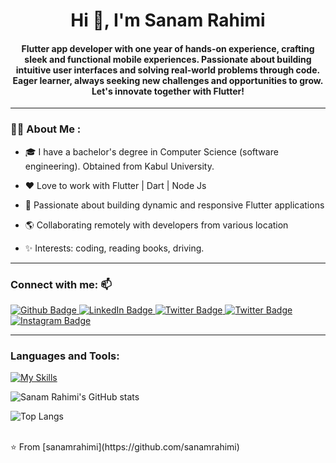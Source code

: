 <h1 align="center">Hi 👋, I'm Sanam Rahimi</h1>

<h4 align="center">Flutter app developer with one year of hands-on experience, crafting sleek and functional mobile experiences. Passionate about building intuitive user interfaces and solving real-world problems through code. Eager learner, always seeking new challenges and opportunities to grow. Let's innovate together with Flutter!</h4>

---

### :woman_technologist: About Me :

- 🎓 I have a bachelor's degree in Computer Science (software engineering). Obtained from Kabul University.

- ❤️ Love to work with Flutter | Dart | Node Js 

- 🌱 Passionate about building dynamic and responsive Flutter applications

- 🌎 Collaborating remotely with developers from various location

- ✨ Interests: coding, reading books, driving.


---

### Connect with me: 📫
<div id="badges">
    <a href="https://github.com/sanamrahimi">
    <img src="https://img.shields.io/badge/Github-white?style=for-the-badge&logo=Github&logoColor=black" alt="Github Badge"/>
  </a>
  <a href="https://www.linkedin.com/in/sanam-rahimi-3372b9247">
    <img src="https://img.shields.io/badge/LinkedIn-blue?style=for-the-badge&logo=linkedin&logoColor=white" alt="LinkedIn Badge"/>
  </a>
  <a href="https://twitter.com/SanamRahimi99">
    <img src="https://img.shields.io/badge/Twitter-blue?style=for-the-badge&logo=twitter&logoColor=white" alt="Twitter Badge"/>
  </a>
   <a href="sanamrahimi57@gmail.com">
    <img src="https://img.shields.io/badge/Gmail-red?style=for-the-badge&logo=twitter&logoColor=white" alt="Twitter Badge"/>
  </a>
  <a href="https://www.instagram.com/_sanam99_/">
    <img src="https://img.shields.io/badge/Instagram-purple?style=for-the-badge&logo=instagram&logoColor=white" alt="Instagram Badge"/>
  </a>
</div>


---


### Languages and Tools:
[![My Skills](https://skillicons.dev/icons?i=flutter,dart,firebase,github,git,postman,figma,xd&perline=5)](https://skillicons.dev)

![Sanam Rahimi's GitHub stats](https://github-readme-stats.vercel.app/api?username=sanamrahimi&show_icons=true&theme=dark)

![Top Langs](https://github-readme-stats.vercel.app/api/top-langs/?username=sanamrahimi&theme=dark)


<br>
⭐️ From [sanamrahimi](https://github.com/sanamrahimi)
